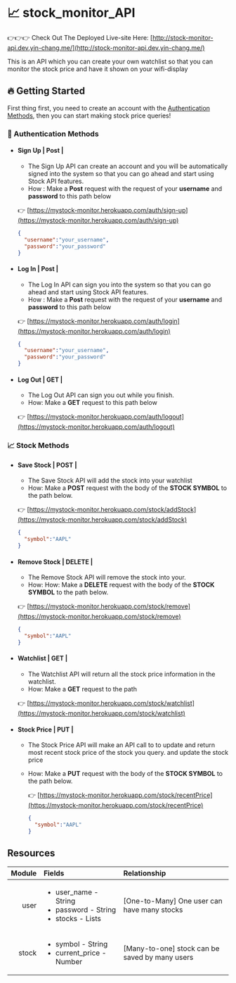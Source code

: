 # 📈 stock_monitor_API

👉👉👉  Check Out The Deployed Live-site Here: [http://stock-monitor-api.dev.yin-chang.me/](http://stock-monitor-api.dev.yin-chang.me/)

This is an API which you can create your own watchlist so that you can monitor the stock price and have it shown on your wifi-display

## 🔥 Getting Started

First thing first, you need to create an account with the [Authentication Methods](#Authentication-Methods), then you can start making stock price queries!

### 🔐 Authentication Methods

- #### Sign Up  | **Post** |

  - The Sign Up API can create an account and you will be automatically signed into the system so that you can go ahead and start using Stock API features.
  - How : Make a **Post** request with the request of your **username** and **password** to this path below

   👉 [https://mystock-monitor.herokuapp.com/auth/sign-up](https://mystock-monitor.herokuapp.com/auth/sign-up)

    ```JSON
    {
      "username":"your_username",
      "password":"your_password"
    }
    ```

- #### Log In | **Post** |

  - The Log In API can sign you into the system so that you can go ahead and start using Stock API features.
  - How : Make a **Post** request with the request of your **username** and **password** to this path below

   👉 [https://mystock-monitor.herokuapp.com/auth/login](https://mystock-monitor.herokuapp.com/auth/login)

    ```JSON
    {
      "username":"your_username",
      "password":"your_password"
    }
    ```

- #### Log Out | **GET** |

  - The Log Out API can sign you out while you finish.
  - How: Make a **GET** request to this path below

   👉 [https://mystock-monitor.herokuapp.com/auth/logout](https://mystock-monitor.herokuapp.com/auth/logout)

### 📈  Stock Methods

- #### Save Stock | **POST** |

  - The Save Stock API will add the stock into your watchlist
  - How: Make a **POST** request with the body of the **STOCK SYMBOL** to the path below.

  👉 [https://mystock-monitor.herokuapp.com/stock/addStock](https://mystock-monitor.herokuapp.com/stock/addStock)

    ```JSON
    {
      "symbol":"AAPL"
    }
    ```

- #### Remove Stock | **DELETE** |

  - The Remove Stock API will remove the stock into your.
  - How: How: Make a **DELETE** request with the body of the **STOCK SYMBOL** to the path below.

  👉 [https://mystock-monitor.herokuapp.com/stock/remove](https://mystock-monitor.herokuapp.com/stock/remove)

    ```JSON
    {
      "symbol":"AAPL"
    }
    ```

- #### Watchlist | **GET** |

  - The Watchlist API will return all the stock price information in the watchlist.
  - How: Make a **GET** request to the path

  👉 [https://mystock-monitor.herokuapp.com/stock/watchlist](https://mystock-monitor.herokuapp.com/stock/watchlist)

- ####  Stock Price | **PUT** |

  - The Stock Price API will make an API call to to update and return most recent stock price of the stock you query.
  and update the stock price
  - How: Make a **PUT** request with the body of the **STOCK SYMBOL** to the path below.

    👉 [https://mystock-monitor.herokuapp.com/stock/recentPrice](https://mystock-monitor.herokuapp.com/stock/recentPrice)

    ```JSON
    {
      "symbol":"AAPL"
    }
    ```

## Resources

|Module|Fields|Relationship|
| ---: | :------|:------|
|user| <ul><li>user_name - String</li><li>password - String</li><li>stocks - Lists</li></ul> |[One-to-Many] One user can have many stocks|
|stock|<ul><li>symbol - String</li><li>current_price - Number</li></ul> |[Many-to-one] stock can be saved by many users| 
